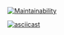 [![Maintainability](https://api.codeclimate.com/v1/badges/6b98a2273a2067d553d9/maintainability)](https://codeclimate.com/github/kproger/frontend-project-lvl1/maintainability)


[![asciicast](https://asciinema.org/a/Kbzx3caDfmOCTVkvjPksXUAXC.svg)](https://asciinema.org/a/Kbzx3caDfmOCTVkvjPksXUAXC)
